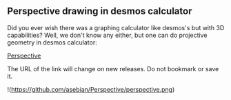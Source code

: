 ## Perspective drawing in desmos calculator
Did you ever wish there was a graphing calculator like desmos's but with 3D capabilities? 
Well, we don't know any either, but one can do projective geometry in desmos calculator:

[Perspective](https://www.desmos.com/calculator/gh7mq42f3h)

The URL of the link will change on new releases. Do not bookmark or save it.

!(https://github.com/asebian/Perspective/perspective.png)
